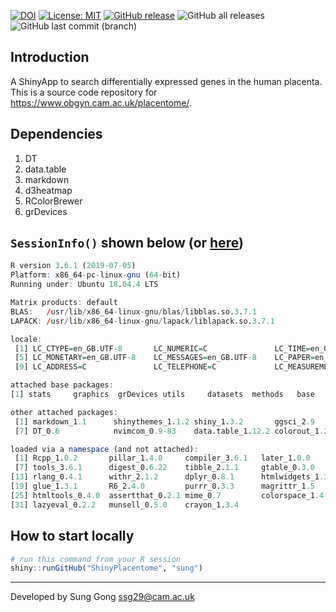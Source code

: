 [![DOI](https://zenodo.org/badge/184614898.svg)](https://zenodo.org/badge/latestdoi/184614898)
[![License: MIT](https://img.shields.io/badge/License-MIT-yellow.svg)](https://opensource.org/licenses/MIT)
[![GitHub release](https://img.shields.io/github/release/sung/ShinyPlacentome.svg)](https://GitHub.com/sung/ShinyPlacentome/releases/)
![GitHub all releases](https://img.shields.io/github/downloads/sung/shinyplacentome/total)
![GitHub last commit (branch)](https://img.shields.io/github/last-commit/sung/shinyplacentome/NatComRev1)
## Introduction
A ShinyApp to search differentially expressed genes in the human placenta.
This is a source code repository for https://www.obgyn.cam.ac.uk/placentome/.

## Dependencies
1. DT
2. data.table
3. markdown
4. d3heatmap
5. RColorBrewer
6. grDevices

## `SessionInfo()` shown below (or [here](sessionInfo.txt))
```r
R version 3.6.1 (2019-07-05)
Platform: x86_64-pc-linux-gnu (64-bit)
Running under: Ubuntu 18.04.4 LTS

Matrix products: default
BLAS:   /usr/lib/x86_64-linux-gnu/blas/libblas.so.3.7.1
LAPACK: /usr/lib/x86_64-linux-gnu/lapack/liblapack.so.3.7.1

locale:
 [1] LC_CTYPE=en_GB.UTF-8       LC_NUMERIC=C               LC_TIME=en_GB.UTF-8        LC_COLLATE=en_GB.UTF-8    
 [5] LC_MONETARY=en_GB.UTF-8    LC_MESSAGES=en_GB.UTF-8    LC_PAPER=en_GB.UTF-8       LC_NAME=C                 
 [9] LC_ADDRESS=C               LC_TELEPHONE=C             LC_MEASUREMENT=en_GB.UTF-8 LC_IDENTIFICATION=C       

attached base packages:
[1] stats     graphics  grDevices utils     datasets  methods   base     

other attached packages:
 [1] markdown_1.1      shinythemes_1.1.2 shiny_1.3.2       ggsci_2.9         ggplot2_3.1.1     d3heatmap_0.6.1.2
 [7] DT_0.6            nvimcom_0.9-83    data.table_1.12.2 colorout_1.2-2   

loaded via a namespace (and not attached):
 [1] Rcpp_1.0.2       pillar_1.4.0     compiler_3.6.1   later_1.0.0      plyr_1.8.4       base64enc_0.1-3 
 [7] tools_3.6.1      digest_0.6.22    tibble_2.1.1     gtable_0.3.0     pkgconfig_2.0.2  png_0.1-7       
[13] rlang_0.4.1      withr_2.1.2      dplyr_0.8.1      htmlwidgets_1.3  grid_3.6.1       tidyselect_0.2.5
[19] glue_1.3.1       R6_2.4.0         purrr_0.3.3      magrittr_1.5     scales_1.0.0     promises_1.1.0  
[25] htmltools_0.4.0  assertthat_0.2.1 mime_0.7         colorspace_1.4-1 xtable_1.8-4     httpuv_1.5.2    
[31] lazyeval_0.2.2   munsell_0.5.0    crayon_1.3.4    
```

## How to start locally
```R
# run this command from your R session
shiny::runGitHub("ShinyPlacentome", "sung") 
```

----
Developed by Sung Gong <ssg29@cam.ac.uk>
